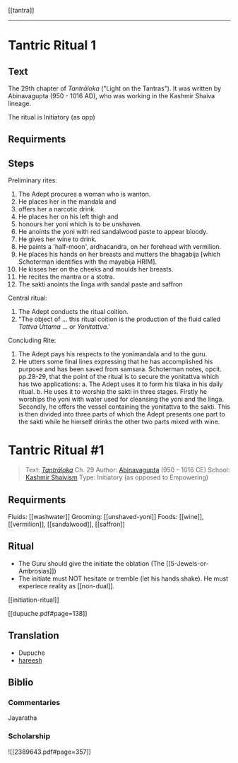 [[tantra]]

***

# Tantric Ritual 1

## Text
The 29th chapter of *Tantrāloka* ("Light on the Tantras").
It was written by Abinavagupta (950 - 1016 AD), who was working in the Kashmir Shaiva lineage. 

The ritual is Initiatory (as opp)
## Requirments
## Steps

Preliminary rites: 
1. The Adept procures a woman who is wanton. 
2. He places her in the mandala and 
3. offers her a narcotic drink. 
4. He places her on his left thigh and 
5. honours her yoni which is to be unshaven. 
6. He anoints the yoni with red sandalwood paste to appear bloody.
7. He gives her wine to drink. 
8. He paints a 'half-moon', ardhacandra, on her forehead with vermilion. 
9. He places his hands on her breasts and mutters the bhagabija [which Schoterman identifies with the mayabija HRIM]. 
10. He kisses her on the cheeks and moulds her breasts. 
11. He recites the mantra or a stotra. 
12. The sakti anoints the linga with sandal paste and saffron 

Central ritual: 
1. The Adept conducts the ritual coition. 
2. "The object of ... this ritual coition is the production of the fluid called *Tattva Uttama* ... or *Yonitattva*.' 
 
Concluding Rite: 
1. The Adept pays his respects to the yonimandala and to the guru. 
2. He utters some final lines expressing that he has accomplished his purpose and has been saved from samsara. Schoterman notes, opcit. pp.28-29, that the point of the ritual is to secure the yonitattva which has two applications: 
	a. The Adept uses it to form his tilaka in his daily ritual. 
	b. He uses it to worship the sakti in three stages. 
		Firstly he worships the yoni with water used for cleansing the yoni and the linga. 
		Secondly, he offers the vessel containing the yonitattva to the sakti. This is then divided into three parts of which the Adept presents one part to the sakti while he himself drinks the other two parts mixed with wine.
# Tantric Ritual #1

> Text: [*Tantrāloka*](https://en.wikipedia.org/wiki/Tantr%C4%81loka) Ch. 29
> Author: [Abinavagupta](https://en.wikipedia.org/wiki/Abhinavagupta) (950 – 1016 CE)
> School: [Kashmir Shaivism](https://en.wikipedia.org/wiki/Kashmir_Shaivism)
> Type: Initiatory (as opposed to Empowering)

## Requirments
Fluids: [[washwater]]
Grooming: [[unshaved-yoni]]
Foods: [[wine]], [[vermilion]], [[sandalwood]], [[saffron]]

## Ritual
- The Guru should give the initiate the oblation (The [[5-Jewels-or-Ambrosias]])
- The initiate must NOT hesitate or tremble (let his hands shake). He must experiece reality as [[non-dual]].


[[initiation-ritual]]


[[dupuche.pdf#page=138]]

## Translation
- Dupuche
- [hareesh](https://hareesh.org/blog/2018/10/29/tantraaloka-29-the-secret-sexual-ritual-of-original-tantra)

## Biblio
### Commentaries
Jayaratha
### Scholarship
![[2389643.pdf#page=357]]
